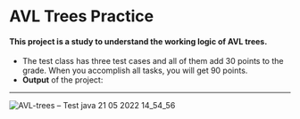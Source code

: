 # AVL Trees Practice 

#### This project is a study to understand the working logic of AVL trees.

- The test class has three test cases and all of them add 30 points to the grade. When you accomplish all tasks, you will get 90 points. <br>
- **Output** of the project:
<hr>

![AVL-trees – Test java 21 05 2022 14_54_56](https://user-images.githubusercontent.com/73114058/169650754-7d1c068e-1824-483d-b009-cda9d6eacd6b.png)
